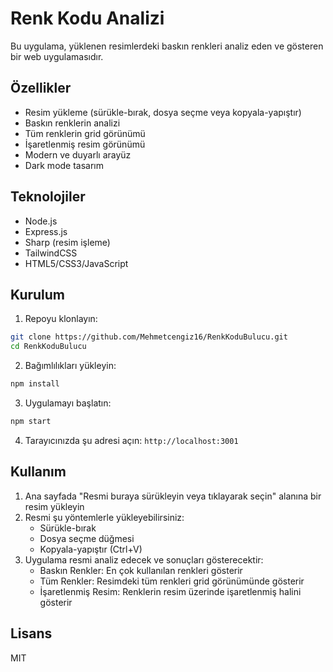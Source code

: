 # Renk Kodu Analizi

Bu uygulama, yüklenen resimlerdeki baskın renkleri analiz eden ve gösteren bir web uygulamasıdır.

## Özellikler

- Resim yükleme (sürükle-bırak, dosya seçme veya kopyala-yapıştır)
- Baskın renklerin analizi
- Tüm renklerin grid görünümü
- İşaretlenmiş resim görünümü
- Modern ve duyarlı arayüz
- Dark mode tasarım

## Teknolojiler

- Node.js
- Express.js
- Sharp (resim işleme)
- TailwindCSS
- HTML5/CSS3/JavaScript

## Kurulum

1. Repoyu klonlayın:
```bash
git clone https://github.com/Mehmetcengiz16/RenkKoduBulucu.git
cd RenkKoduBulucu
```

2. Bağımlılıkları yükleyin:
```bash
npm install
```

3. Uygulamayı başlatın:
```bash
npm start
```

4. Tarayıcınızda şu adresi açın: `http://localhost:3001`

## Kullanım

1. Ana sayfada "Resmi buraya sürükleyin veya tıklayarak seçin" alanına bir resim yükleyin
2. Resmi şu yöntemlerle yükleyebilirsiniz:
   - Sürükle-bırak
   - Dosya seçme düğmesi
   - Kopyala-yapıştır (Ctrl+V)
3. Uygulama resmi analiz edecek ve sonuçları gösterecektir:
   - Baskın Renkler: En çok kullanılan renkleri gösterir
   - Tüm Renkler: Resimdeki tüm renkleri grid görünümünde gösterir
   - İşaretlenmiş Resim: Renklerin resim üzerinde işaretlenmiş halini gösterir

## Lisans

MIT 
